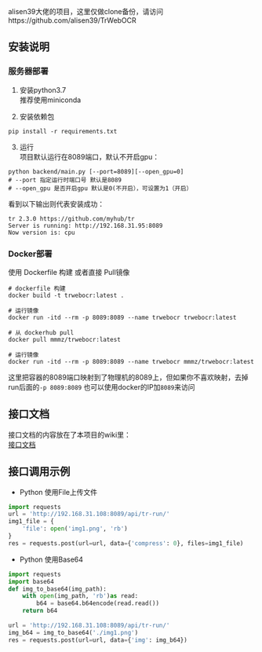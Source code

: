 alisen39大佬的项目，这里仅做clone备份，请访问https://github.com/alisen39/TrWebOCR

## 安装说明  
### 服务器部署
1. 安装python3.7  
    推荐使用miniconda
    
2. 安装依赖包  
``` shell script
pip install -r requirements.txt
```  

3. 运行  
项目默认运行在8089端口，默认不开启gpu：  
``` shell script
python backend/main.py [--port=8089][--open_gpu=0]
# --port 指定运行时端口号 默认是8089  
# --open_gpu 是否开启gpu 默认是0(不开启），可设置为1（开启）
```

看到以下输出则代表安装成功： 
```shell script
tr 2.3.0 https://github.com/myhub/tr
Server is running: http://192.168.31.95:8089
Now version is: cpu
```   

### Docker部署  
使用 Dockerfile 构建 或者直接 Pull镜像  
```shell script
# dockerfile 构建
docker build -t trwebocr:latest .

# 运行镜像
docker run -itd --rm -p 8089:8089 --name trwebocr trwebocr:latest 
```  

```shell script
# 从 dockerhub pull
docker pull mmmz/trwebocr:latest

# 运行镜像
docker run -itd --rm -p 8089:8089 --name trwebocr mmmz/trwebocr:latest 
```  
这里把容器的8089端口映射到了物理机的8089上，但如果你不喜欢映射，去掉run后面的`-p 8089:8089` 也可以使用docker的IP加`8089`来访问  

## 接口文档  
接口文档的内容放在了本项目的wiki里：  
[接口文档](https://github.com/alisen39/TrWebOCR/wiki/%E6%8E%A5%E5%8F%A3%E6%96%87%E6%A1%A3)    

## 接口调用示例  
* Python 使用File上传文件  
``` python
import requests
url = 'http://192.168.31.108:8089/api/tr-run/'
img1_file = {
    'file': open('img1.png', 'rb')
}
res = requests.post(url=url, data={'compress': 0}, files=img1_file)
```  

* Python 使用Base64  
``` python
import requests
import base64
def img_to_base64(img_path):
    with open(img_path, 'rb')as read:
        b64 = base64.b64encode(read.read())
    return b64
    
url = 'http://192.168.31.108:8089/api/tr-run/'
img_b64 = img_to_base64('./img1.png')
res = requests.post(url=url, data={'img': img_b64})
```

